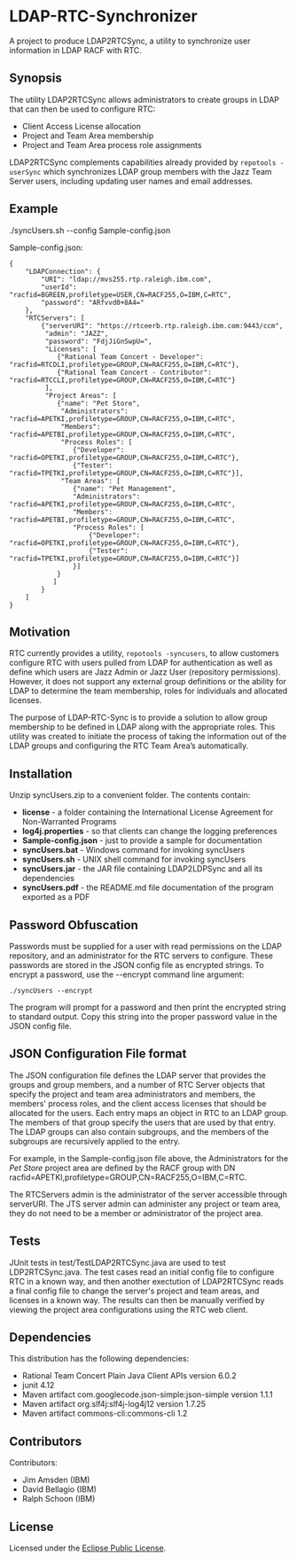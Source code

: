 # LDAP-RTC-Synchronizer

A project to produce LDAP2RTCSync, a utility to synchronize user information in LDAP RACF with RTC.

## Synopsis

The utility LDAP2RTCSync allows administrators to create groups in LDAP that can then be used to configure RTC:

* Client Access License allocation
* Project and Team Area membership
* Project and Team Area process role assignments

LDAP2RTCSync complements capabilities already provided by `repotools -userSync` which synchronizes LDAP group members with the Jazz Team Server users, including updating user names and email addresses. 

 
## Example

./syncUsers.sh --config Sample-config.json

Sample-config.json:

```
{
    "LDAPConnection": {
        "URI": "ldap://mvs255.rtp.raleigh.ibm.com",
        "userId": "racfid=BGREEN,profiletype=USER,CN=RACF255,O=IBM,C=RTC",
        "password": "ARfvvd0+8A4="
    },
    "RTCServers": [
        {"serverURI": "https://rtceerb.rtp.raleigh.ibm.com:9443/ccm",
         "admin": "JAZZ",
         "password": "FdjJiGnSwpU=",
         "Licenses": [
            {"Rational Team Concert - Developer": "racfid=RTCDLI,profiletype=GROUP,CN=RACF255,O=IBM,C=RTC"},
            {"Rational Team Concert - Contributor": "racfid=RTCCLI,profiletype=GROUP,CN=RACF255,O=IBM,C=RTC"}
         ],
         "Project Areas": [
            {"name": "Pet Store",
             "Administrators": "racfid=APETKI,profiletype=GROUP,CN=RACF255,O=IBM,C=RTC",
             "Members": "racfid=APETBI,profiletype=GROUP,CN=RACF255,O=IBM,C=RTC",
             "Process Roles": [
                {"Developer": "racfid=OPETKI,profiletype=GROUP,CN=RACF255,O=IBM,C=RTC"},
                {"Tester": "racfid=TPETKI,profiletype=GROUP,CN=RACF255,O=IBM,C=RTC"}],
             "Team Areas": [
                {"name": "Pet Management",
                "Administrators": "racfid=APETKI,profiletype=GROUP,CN=RACF255,O=IBM,C=RTC",
                "Members": "racfid=APETBI,profiletype=GROUP,CN=RACF255,O=IBM,C=RTC",
                "Process Roles": [
                    {"Developer": "racfid=OPETKI,profiletype=GROUP,CN=RACF255,O=IBM,C=RTC"},
                    {"Tester": "racfid=TPETKI,profiletype=GROUP,CN=RACF255,O=IBM,C=RTC"}]
                }]
            }            
           ]
        }
    ]
}
```

## Motivation

RTC currently provides a utility, `repotools -syncusers`, to allow customers configure RTC with users pulled from LDAP for authentication as well as define which users are Jazz Admin or Jazz User (repository permissions).  However, it does not support any external group definitions or the ability for LDAP to determine the team membership, roles for individuals and allocated licenses.  

The purpose of LDAP-RTC-Sync is to provide a solution to allow group membership to be defined in LDAP along with the appropriate roles.  This utility was created to initiate the process of taking the information out of the LDAP groups and configuring the RTC Team Area’s automatically.

## Installation

Unzip syncUsers.zip to a convenient folder. The contents contain:

* **license** - a folder containing the International License Agreement for Non-Warranted Programs
* **log4j.properties** - so that clients can change the logging preferences
* **Sample-config.json** - just to provide a sample for documentation
* **syncUsers.bat** - Windows command for invoking syncUsers
* **syncUsers.sh** - UNIX shell command for invoking syncUsers
* **syncUsers.jar** - the JAR file containing LDAP2LDPSync and all its dependencies
* **syncUsers.pdf** - the README.md file documentation of the program exported as a PDF

## Password Obfuscation

Passwords must be supplied for a user with read permissions on the LDAP repository, and an administrator for the RTC servers to configure. These passwords are stored in the JSON config file as encrypted strings. To encrypt a password, use the --encrypt command line argument:

`./syncUsers --encrypt`

The program will prompt for a password and then print the encrypted string to standard output. Copy this string into the proper password value in the JSON config file.


## JSON Configuration File format

The JSON configuration file defines the LDAP server that provides the groups and group members, and a number of RTC Server objects that specify the project and team area administrators and members, the members' process roles, and the client access licenses that should be allocated for the users. Each entry maps an object in RTC to an LDAP group. The members of that group specify the users that are used by that entry. The LDAP groups can also contain subgroups, and the members of the subgroups are recursively applied to the entry.

For example, in the Sample-config.json file above, the Administrators for the *Pet Store* project area are defined by the RACF group with DN racfid=APETKI,profiletype=GROUP,CN=RACF255,O=IBM,C=RTC.

The RTCServers admin is the administrator of the server accessible through serverURI. The JTS server admin can administer any project or team area, they do not need to be a member or administrator of the project area.

## Tests

JUnit tests in test/TestLDAP2RTCSync.java are used to test LDP2RTCSync.java. The test cases read an initial config file to configure RTC in a known way, and then another exectution of LDAP2RTCSync reads a final config file to change the server's project and team areas, and licenses in a known way. The results can then be manually verified by viewing the project area configurations using the RTC web client.

## Dependencies

This distribution has the following dependencies:

 * Rational Team Concert Plain Java Client APIs version 6.0.2
 * junit 4.12
 * Maven artifact com.googlecode.json-simple:json-simple version 1.1.1
 * Maven artifact org.slf4j:slf4j-log4j12 version 1.7.25
 * Maven artifact commons-cli:commons-cli 1.2

## Contributors

Contributors:

* Jim Amsden (IBM)
* David Bellagio (IBM)
* Ralph Schoon (IBM)

## License

Licensed under the [Eclipse Public License](./LDAP-RTC-Sync/license.txt).

